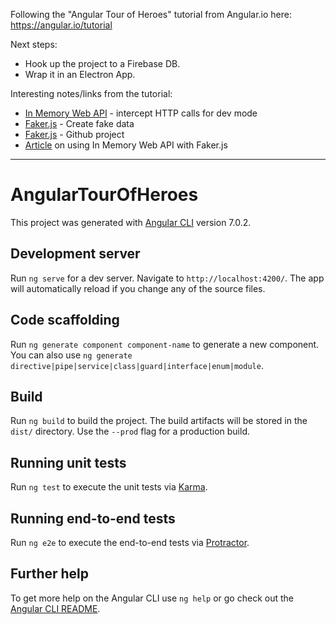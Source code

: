 Following the "Angular Tour of Heroes" tutorial from Angular.io here:
https://angular.io/tutorial

Next steps:
- Hook up the project to a Firebase DB.
- Wrap it in an Electron App.

Interesting notes/links from the tutorial:
- [In Memory Web API](https://github.com/angular/in-memory-web-api) - intercept HTTP calls for dev mode
- [Faker.js](https://github.com/marak/Faker.js/) - Create fake data
- [Faker.js](http://marak.github.io/faker.js/) - Github project
- [Article](https://medium.com/@amcdnl/mocking-with-angular-more-than-just-unit-testing-cbb7908c9fcc) on using In Memory Web API with Faker.js

___

# AngularTourOfHeroes

This project was generated with [Angular CLI](https://github.com/angular/angular-cli) version 7.0.2.

## Development server

Run `ng serve` for a dev server. Navigate to `http://localhost:4200/`. The app will automatically reload if you change any of the source files.

## Code scaffolding

Run `ng generate component component-name` to generate a new component. You can also use `ng generate directive|pipe|service|class|guard|interface|enum|module`.

## Build

Run `ng build` to build the project. The build artifacts will be stored in the `dist/` directory. Use the `--prod` flag for a production build.

## Running unit tests

Run `ng test` to execute the unit tests via [Karma](https://karma-runner.github.io).

## Running end-to-end tests

Run `ng e2e` to execute the end-to-end tests via [Protractor](http://www.protractortest.org/).

## Further help

To get more help on the Angular CLI use `ng help` or go check out the [Angular CLI README](https://github.com/angular/angular-cli/blob/master/README.md).
